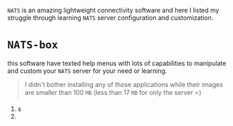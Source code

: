 `NATS` is an amazing lightweight connectivity software and here I listed my struggle through learning `NATS` server configuration and customization.

# `NATS-box` 
this software have texted help menus with lots of capabilities to manipulate and custom your `NATS` server for your need or learning. 

> I didn't bother installing any of those applications while their images are smaller than 100 `MB` (less than 17 `MB` for only the server ⭐) 

1. s
2. 